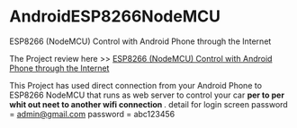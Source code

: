 # AndroidESP8266NodeMCU
ESP8266 (NodeMCU) Control with Android Phone through the Internet

The Project review here >> <a href="https://youtu.be/wNFVlT7Mq6Y" target="_blank">ESP8266 (NodeMCU) Control with Android Phone through the Internet</a>

This Project has used direct connection from your Android Phone to ESP8266 NodeMCU that runs as web server to control your car <b>per to per whit out neet to another wifi connection  </b>. 
detail for login screen
password = admin@gmail.com
password = abc123456
